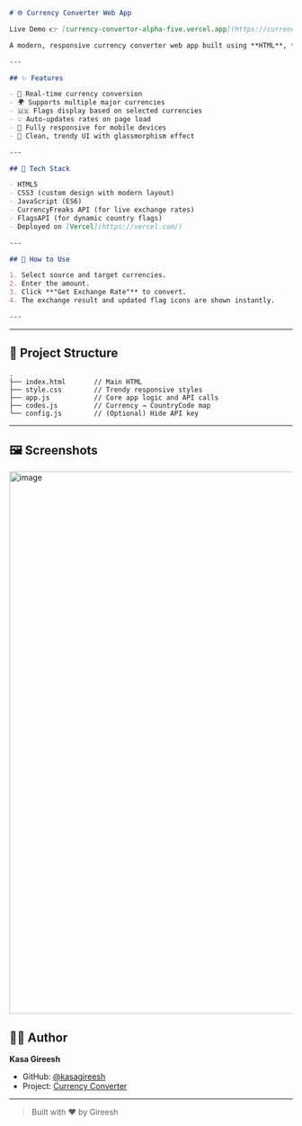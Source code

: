 
````md
# 🌐 Currency Converter Web App

Live Demo 👉 [currency-convertor-alpha-five.vercel.app](https://currency-convertor-alpha-five.vercel.app/)

A modern, responsive currency converter web app built using **HTML**, **CSS**, and **Vanilla JavaScript**, powered by the [CurrencyFreaks API](https://currencyfreaks.com/).

---

## ✨ Features

- 🔁 Real-time currency conversion
- 🌍 Supports multiple major currencies
- 🇺🇸 Flags display based on selected currencies
- 💡 Auto-updates rates on page load
- 📱 Fully responsive for mobile devices
- 💎 Clean, trendy UI with glassmorphism effect

---

## 🚀 Tech Stack

- HTML5
- CSS3 (custom design with modern layout)
- JavaScript (ES6)
- CurrencyFreaks API (for live exchange rates)
- FlagsAPI (for dynamic country flags)
- Deployed on [Vercel](https://vercel.com/)

---

## 🧪 How to Use

1. Select source and target currencies.
2. Enter the amount.
3. Click **"Get Exchange Rate"** to convert.
4. The exchange result and updated flag icons are shown instantly.

---

````
---

## 📂 Project Structure

```
.
├── index.html       // Main HTML
├── style.css        // Trendy responsive styles
├── app.js           // Core app logic and API calls
├── codes.js         // Currency → CountryCode map
└── config.js        // (Optional) Hide API key
```

---

## 🖼️ Screenshots

<img width="1187" height="964" alt="image" src="https://github.com/user-attachments/assets/f4d62768-fb3a-4890-b65c-80c9eb4becb2" />

## 👨‍💻 Author

**Kasa Gireesh**

* GitHub: [@kasagireesh](https://github.com/kasagireesh)
* Project: [Currency Converter](https://currency-convertor-alpha-five.vercel.app/)

---

> Built with ❤️ by Gireesh
```
